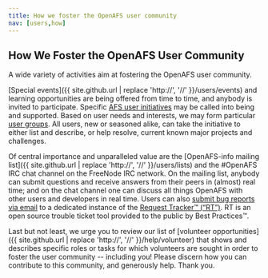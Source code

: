 ```yaml
---
title: How we foster the OpenAFS user community
nav: [users,how]
---
```


## How We Foster the OpenAFS User Community ##

A wide variety of activities aim at fostering the OpenAFS user community.

[Special events]({{ site.github.url | replace 'http://', '//' }}/users/events) and learning opportunities are being offered from time to time, and anybody is invited to participate.  Specific [AFS user initiatives]({{site.github.url}}/users/initiatives) may be called into being and supported.  Based on user needs and interests, we may form particular [user groups]({{site.github.url}}/users/groups).  All users, new or seasoned alike, can take the initiative to either list and describe, or help resolve, current known major projects and challenges.

Of central importance and unparalleled value are the [OpenAFS-info mailing list]({{ site.github.url | replace 'http://', '//' }}/users/lists) and the #OpenAFS IRC chat channel on the FreeNode IRC network. On the mailing list, anybody can submit questions and receive answers from their peers in (almost) real time; and on the chat channel one can discuss all things OpenAFS with other users and developers in real time. Users can also [submit bug reports via email](mailto:openafs-bugs@openafs.org) to a dedicated instance of the [Request Tracker™ (“RT”)](https://rt.central.org/rt/?user=guest&pass=guest).  RT is an open source trouble ticket tool provided to the public by Best Practices™.

Last but not least, we urge you to review our list of [volunteer opportunities]({{ site.github.url | replace 'http://', '//' }}/help/volunteer) that shows and describes specific roles or tasks for which volunteers are sought in order to foster the user community -- including you! Please discern how you can contribute to this community, and generously help.  Thank you.
